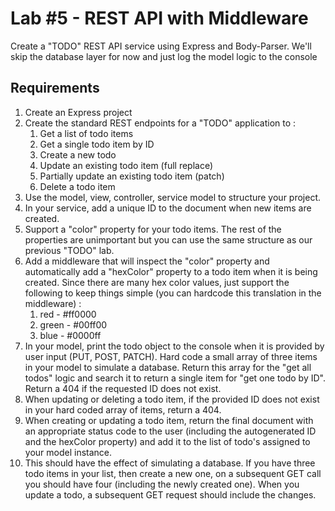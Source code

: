 # Lab #5 - REST API with Middleware
Create a "TODO" REST API service using Express and Body-Parser.  We'll skip the database layer for now and just log the model logic to the console

## Requirements
1. Create an Express project
2. Create the standard REST endpoints for a "TODO" application to :
   1. Get a list of todo items
   2. Get a single todo item by ID
   3. Create a new todo
   4. Update an existing todo item (full replace)
   5. Partially update an existing todo item (patch)
   6. Delete a todo item
3. Use the model, view, controller, service model to structure your project.
4. In your service, add a unique ID to the document when new items are created.
5. Support a "color" property for your todo items.  The rest of the properties are unimportant but you can use the same structure as our previous "TODO" lab.
6. Add a middleware that will inspect the "color" property and automatically add a "hexColor" property to a todo item when it is being created.  Since there are many hex color values, just support the following to keep things simple (you can hardcode this translation in the middleware) : 
   1. red - #ff0000
   2. green - #00ff00
   3. blue - #0000ff
7. In your model, print the todo object to the console when it is provided by user input (PUT, POST, PATCH).  Hard code a small array of three items in your model to simulate a database.  Return this array for the "get all todos" logic and search it to return a single item for "get one todo by ID".  Return a 404 if the requested ID does not exist.
8. When updating or deleting a todo item, if the provided ID does not exist in your hard coded array of items, return a 404.
9.  When creating or updating a todo item, return the final document with an appropriate status code to the user (including the autogenerated ID and the hexColor property) and add it to the list of todo's assigned to your model instance.
   1.  This should have the effect of simulating a database.  If you have three todo items in your list, then create a new one, on a subsequent GET call you should have four (including the newly created one).  When you update a todo, a subsequent GET request should include the changes. 


